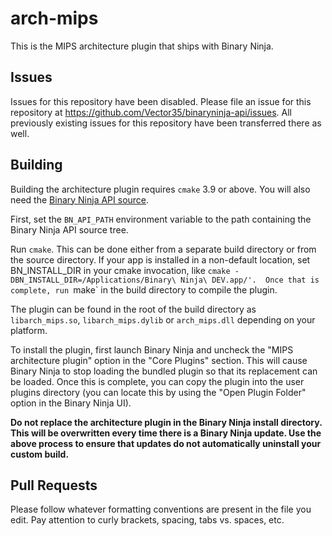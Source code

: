 # arch-mips

This is the MIPS architecture plugin that ships with Binary Ninja.

## Issues

Issues for this repository have been disabled. Please file an issue for this repository at https://github.com/Vector35/binaryninja-api/issues. All previously existing issues for this repository have been transferred there as well.


## Building

Building the architecture plugin requires `cmake` 3.9 or above. You will also need the [Binary Ninja API source](https://github.com/Vector35/binaryninja-api).

First, set the `BN_API_PATH` environment variable to the path containing the Binary Ninja API source tree.

Run `cmake`. This can be done either from a separate build directory or from the source directory. If your app is installed in a non-default location, set BN_INSTALL_DIR in your cmake invocation, like `cmake -DBN_INSTALL_DIR=/Applications/Binary\ Ninja\ DEV.app/'.  Once that is complete, run `make` in the build directory to compile the plugin.

The plugin can be found in the root of the build directory as `libarch_mips.so`, `libarch_mips.dylib` or `arch_mips.dll` depending on your platform.

To install the plugin, first launch Binary Ninja and uncheck the "MIPS architecture plugin" option in the "Core Plugins" section. This will cause Binary Ninja to stop loading the bundled plugin so that its replacement can be loaded. Once this is complete, you can copy the plugin into the user plugins directory (you can locate this by using the "Open Plugin Folder" option in the Binary Ninja UI).

**Do not replace the architecture plugin in the Binary Ninja install directory.  This will be overwritten every time there is a Binary Ninja update. Use the above process to ensure that updates do not automatically uninstall your custom build.**

## Pull Requests

Please follow whatever formatting conventions are present in the file you edit.  Pay attention to curly brackets, spacing, tabs vs. spaces, etc.
